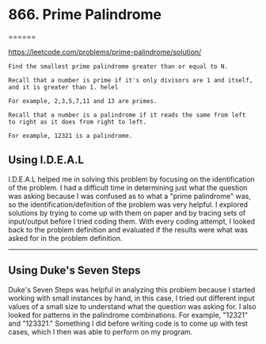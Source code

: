 # 866. Prime Palindrome
======

https://leetcode.com/problems/prime-palindrome/solution/

```
Find the smallest prime palindrome greater than or equal to N.

Recall that a number is prime if it's only divisors are 1 and itself,
and it is greater than 1. helel

For example, 2,3,5,7,11 and 13 are primes.

Recall that a number is a palindrome if it reads the same from left
to right as it does from right to left.

For example, 12321 is a palindrome.
```

## Using I.D.E.A.L

I.D.E.A.L helped me in solving this problem by focusing on the identification
of the problem. I had a difficult time in determining just what the question
was asking because I was confused as to what a "prime palindrome" was, so
the identification/definition of the problem was very helpful. I explored
solutions by trying to come up with them on paper and by tracing sets of
input/output before I tried coding them. With every coding attempt, I looked
back to the problem definition and evaluated if the results were what was asked
for in the problem definition.


***

## Using Duke's Seven Steps

Duke's Seven Steps was helpful in analyzing this problem because I started working
with small instances by hand, in this case, I tried out different input values
of a small size to understand what the question was asking for. I also looked for
patterns in the palindrome combinations. For example, "12321" and "123321." Something
I did before writing code is to come up with test cases, which I then was able to
perform on my program.

